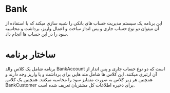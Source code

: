 # Bank
این برنامه یک سیستم مدیریت حساب های بانکی را شبیه سازی میکند که با استفاده از آن میتوان دو نوع حساب جاری و پس انداز ساخت و اعمال واریز، برداشت و محاسبه سود را در این حساب ها انجام داد.
# ساختار برنامه
برنامه شامل یک کلاس والد BankAccount است که دو نوع حساب جاری و پس انداز از آن ارثبری میکنند. این کلاس ها شامل متد هایی برای برداشت و یا واریز وجه دارند و همچنین هر زیر کلاس به صورت متمایز سود را محاسبه میکنند.
همچنین یک کلاس BankCustomer برای ذخیره اطلاعات کل مشتریان تعریف شده است.
